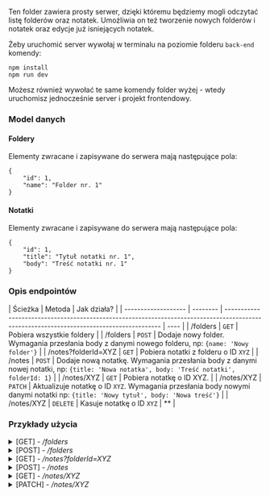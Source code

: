 Ten folder zawiera prosty serwer, dzięki któremu będziemy mogli odczytać listę folderów oraz notatek. Umożliwia on też tworzenie nowych folderów i notatek oraz edycje już isniejących notatek.

Żeby uruchomić server wywołaj w terminalu na poziomie folderu `back-end` komendy:

```command
npm install
npm run dev
```

Możesz również wywołać te same komendy folder wyżej - wtedy uruchomisz jednocześnie server i projekt frontendowy.

### Model danych

#### Foldery

Elementy zwracane i zapisywane do serwera mają następujące pola:

```javascripton
{
    "id": 1,
    "name": "Folder nr. 1"
}
```

#### Notatki

Elementy zwracane i zapisywane do serwera mają następujące pola:

```javascripton
{
    "id": 1,
    "title": "Tytuł notatki nr. 1",
    "body": "Treść notatki nr. 1"
}
```

### Opis endpointów

| Ścieżka             | Metoda   | Jak działa?                                                                                                                              |
| ------------------- | -------- | ---------------------------------------------------------------------------------------------------------------------------------------- | ---- |
| /folders            | `GET`    | Pobiera wszystkie foldery                                                                                                                |
| /folders            | `POST`   | Dodaje nowy folder. Wymagania przesłania body z danymi nowego folderu, np: `{name: 'Nowy folder'}`                                       |
| /notes?folderId=XYZ | `GET`    | Pobiera notatki z folderu o ID `XYZ`                                                                                                     |
| /notes              | `POST`   | Dodaje nową notatkę. Wymagania przesłania body z danymi nowej notatki, np: `{title: 'Nowa notatka', body: 'Treść notatki', folderId: 1}` |
| /notes/XYZ          | `GET`    | Pobiera notatkę o ID XYZ.                                                                                                                |
| /notes/XYZ          | `PATCH`  | Aktualizuje notatkę o ID `XYZ`. Wymagania przesłania body nowymi danymi notatki np: `{title: 'Nowy tytuł', body: 'Nowa treść'}`          |
| /notes/XYZ          | `DELETE` | Kasuje notatkę o ID `XYZ`                                                                                                                | \*\* |

### Przykłady użycia

<details>
 <summary> [GET] - <i>/folders</i>  </summary>
<br>
Wywołanie:

```javascript
fetch('http://localhost:3000/folders`)
    .then(res => res.json())
    .console.log(res => res.json());
```

Konsola:

```javascript
[
  {
    id: 1,
    name: "Folder nr. 1",
  },
  {
    id: 2,
    name: "Folder nr. 2",
  },
];
```

</details>
<details>
 <summary> [POST] - <i>/folders</i>  </summary>
<br>
Wywołanie:

```javascript
fetch("http://localhost:3000/folders", {
  method: "POST",
  headers: {
    "Content-Type": "application/json",
  },
  body: JSON.stringify({ name: "Nowy folder" }),
})
  .then((res) => res.json())
  .console.log((res) => res.json());
```

Konsola:

```javascript
[
  {
    id: 1,
    name: "Nowy folder",
  },
];
```

</details>

<details>
 <summary> [GET] - <i>/notes?folderId=XYZ</i>  </summary>
<br>
Wywołanie:

```javascript
    fetch('http://localhost:3000/notes?folderId=1`)
        .then(res => res.json())
        .console.log(res => res.json());
```

Konsola:

```javascript
[
  {
    id: 1,
    title: "Tytuł notatki nr. 1",
    body: "Treść notatki nr. 1",
  },
  {
    id: 2,
    title: "Tytuł notatki nr. 2",
    body: "Treść notatki nr. 2",
  },
];
```

</details>

<details>
 <summary> [POST] - <i>/notes</i>  </summary>
<br>
Wywołanie:

```javascript
fetch("http://localhost:3000/notes", {
  method: "POST",
  headers: {
    "Content-Type": "application/json",
  },
  body: JSON.stringify({
    title: "Tytuł nowej notatki",
    body: "Treść nowej notatki",
  }),
})
  .then((res) => res.json())
  .console.log((res) => res.json());
```

Konsola:

```javascript
{
    "title": "Tytuł nowej notatki",
    "body": "Treść nowej notatki"
}
```

</details>

<details>
 <summary> [GET] - <i>/notes/XYZ</i>  </summary>
<br>
Wywołanie:

```javascript
fetch("http://localhost:3000/notes/1")
  .then((res) => res.json())
  .console.log((res) => res.json());
```

Konsola:

```javascript
{
    "id": 1,
    "title": "Tytuł notatki nr. 1",
    "body": "Treść notatki nr. 1"
}
```

</details>

<details>
 <summary> [PATCH] - <i>/notes/XYZ</i>  </summary>
<br>
Wywołanie:

```javascript
fetch("http://localhost:3000/notes/1", {
  method: "PATCH",
  headers: {
    "Content-Type": "application/json",
  },
  body: JSON.stringify({
    title: "Zaktualizowany tytuł",
    body: "Zaktualizowana treść",
  }),
})
  .then((res) => res.json())
  .console.log((res) => res.json());
```

Konsola:

```javascript
{
    "id": 1,
    "title": "Zaktualizowany tytuł",
    "body": "Zaktualizowana treść"
}
```

</details>
